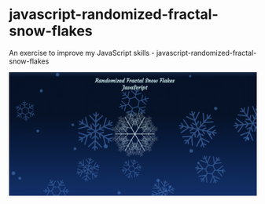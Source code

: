 # javascript-randomized-fractal-snow-flakes
An exercise to improve my JavaScript skills - javascript-randomized-fractal-snow-flakes

![Screenshot](javascript-randomized-fractal-snow-flakes.png)
